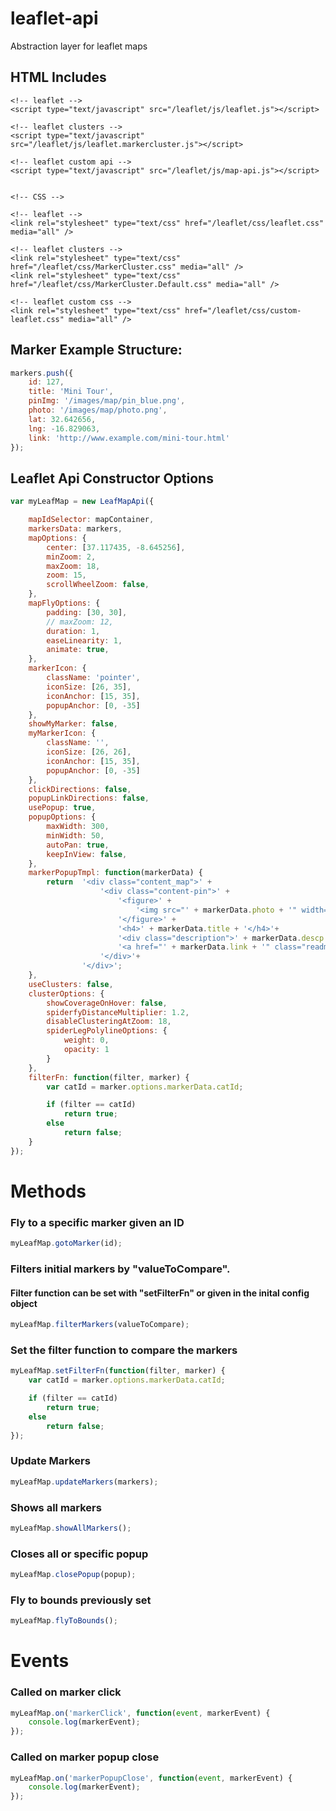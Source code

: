 # leaflet-api
Abstraction layer for leaflet maps


## HTML Includes
<head>
	<!-- JAVASCRIPT -->

	<!-- leaflet -->
	<script type="text/javascript" src="/leaflet/js/leaflet.js"></script>

	<!-- leaflet clusters -->
	<script type="text/javascript" src="/leaflet/js/leaflet.markercluster.js"></script>

	<!-- leaflet custom api -->
	<script type="text/javascript" src="/leaflet/js/map-api.js"></script>


	<!-- CSS -->

	<!-- leaflet -->
	<link rel="stylesheet" type="text/css" href="/leaflet/css/leaflet.css" media="all" />

	<!-- leaflet clusters -->
	<link rel="stylesheet" type="text/css" href="/leaflet/css/MarkerCluster.css" media="all" />
	<link rel="stylesheet" type="text/css" href="/leaflet/css/MarkerCluster.Default.css" media="all" />

	<!-- leaflet custom css -->
	<link rel="stylesheet" type="text/css" href="/leaflet/css/custom-leaflet.css" media="all" />
</head>


## Marker Example Structure:
```javascript
markers.push({
	id: 127,
	title: 'Mini Tour',
	pinImg: '/images/map/pin_blue.png',
	photo: '/images/map/photo.png',
	lat: 32.642656,
	lng: -16.829063,
	link: 'http://www.example.com/mini-tour.html'
});
```



## Leaflet Api Constructor Options
```javascript
var myLeafMap = new LeafMapApi({

	mapIdSelector: mapContainer,
	markersData: markers,
	mapOptions: {
		center: [37.117435, -8.645256],
		minZoom: 2,
		maxZoom: 18,
		zoom: 15,
		scrollWheelZoom: false,
	},
	mapFlyOptions: {
		padding: [30, 30],
		// maxZoom: 12,
		duration: 1,
		easeLinearity: 1,
		animate: true,
	},
	markerIcon: {
		className: 'pointer',
		iconSize: [26, 35],
		iconAnchor: [15, 35],
		popupAnchor: [0, -35]
	},
	showMyMarker: false,
	myMarkerIcon: {
		className: '',
		iconSize: [26, 26],
		iconAnchor: [15, 35],
		popupAnchor: [0, -35]
	},
	clickDirections: false,
	popupLinkDirections: false,
	usePopup: true,
	popupOptions: {
		maxWidth: 300,
		minWidth: 50,
		autoPan: true,
		keepInView: false,
	},
	markerPopupTmpl: function(markerData) {
		return 	'<div class="content_map">' +
					'<div class="content-pin">' +
						'<figure>' +
							'<img src="' + markerData.photo + '" width="296" height="221" />' +
						'</figure>' +
						'<h4>' + markerData.title + '</h4>'+
						'<div class="description">' + markerData.descp + '</div>'+
						'<a href="' + markerData.link + '" class="readmore_whatdo">Ver mais...</a>' +
					'</div>'+
				'</div>';
	},
	useClusters: false,
	clusterOptions: {
		showCoverageOnHover: false,
		spiderfyDistanceMultiplier: 1.2,
		disableClusteringAtZoom: 18,
		spiderLegPolylineOptions: {
			weight: 0,
			opacity: 1
		}
	},
	filterFn: function(filter, marker) {
		var catId = marker.options.markerData.catId;

		if (filter == catId)
			return true;
		else
			return false;
	}
});
```


# Methods

### Fly to a specific marker given an ID
```javascript
myLeafMap.gotoMarker(id);
```

### Filters initial markers by "valueToCompare".
#### Filter function can be set with "setFilterFn" or given in the inital config object
```javascript
myLeafMap.filterMarkers(valueToCompare);
```

### Set the filter function to compare the markers
```javascript
myLeafMap.setFilterFn(function(filter, marker) {
	var catId = marker.options.markerData.catId;

	if (filter == catId)
		return true;
	else
		return false;
});
```

### Update Markers
```javascript
myLeafMap.updateMarkers(markers);
```

### Shows all markers
```javascript
myLeafMap.showAllMarkers();
```

### Closes all or specific popup
```javascript
myLeafMap.closePopup(popup);
```

### Fly to bounds previously set
```javascript
myLeafMap.flyToBounds();
```


# Events

### Called on marker click
```javascript
myLeafMap.on('markerClick', function(event, markerEvent) {
	console.log(markerEvent);
});
```

### Called on marker popup close
```javascript
myLeafMap.on('markerPopupClose', function(event, markerEvent) {
	console.log(markerEvent);
});
```
